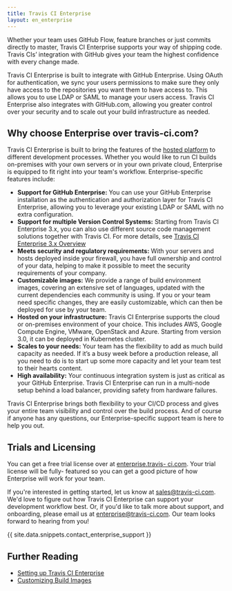 ```yaml
---
title: Travis CI Enterprise
layout: en_enterprise
---
```


Whether your team uses GitHub Flow, feature branches or just commits directly to
master, Travis CI Enterprise supports your way of shipping code. Travis CIs’
integration with GitHub gives your team the highest confidence with every change
made.

Travis CI Enterprise is built to integrate with GitHub Enterprise. Using OAuth
for authentication, we sync your users permissions to make sure they only have
access to the repositories you want them to have access to. This allows you to
use LDAP or SAML to manage your users access. Travis CI Enterprise also
integrates with GitHub.com, allowing you greater control over your security and
to scale out your build infrastructure as needed.

## Why choose Enterprise over travis-ci.com?

Travis CI Enterprise is built to bring the features of the [hosted
platform](/user/travis-pro) to different development processes. Whether you
would like to run CI builds on-premises with your own servers or in your own
private cloud, Enterprise is equipped to fit right into your team's workflow.
Enterprise-specific features include:

* **Support for GitHub Enterprise:** You can use your GitHub Enterprise
installation as the authentication and authorization layer for Travis CI
Enterprise, allowing you to leverage your existing LDAP or SAML with no
extra configuration.
* **Support for multiple Version Control Systems:** Starting from Travis CI 
Enterprise 3.x, you can also use different source code management solutions
together with Travis CI. For more details, see [Travis CI Enterprise 3.x Overview](/user/enterprise/tcie-3.x-overview/)
* **Meets security and regulatory requirements:**  With your servers and hosts
deployed inside your firewall, you have full ownership and control of
your data, helping to make it possible to meet the security requirements of
your company.
* **Customizable images:**  We provide a range of build environment images,
covering an extensive set of languages, updated with the current dependencies
each community is using. If you or your team need specific changes, they are
easily customizable, which can then be deployed for use by your team.
* **Hosted on your infrastructure:** Travis CI Enterprise supports the cloud
or on-premises environment of your choice. This includes AWS, Google Compute
Engine, VMware, OpenStack and Azure. Starting from version 3.0, it can be 
deployed in Kubernetes cluster.
* **Scales to your needs:** Your team has the flexibility to add as much build
capacity as needed. If it’s a busy week before a production release, all you
need to do is to start up some more capacity and let your team test to their
hearts content.
* **High availability:** Your continuous integration system is just as critical
 as your GitHub Enterprise. Travis CI Enterprise can run in a multi-node setup
 behind a load balancer, providing safety from hardware failures.

Travis CI Enterprise brings both flexibility to your CI/CD process and gives
your entire team visibility and control over the build process. And of course if
anyone has any questions, our Enterprise-specific support team is here to help
you out.

## Trials and Licensing

You can get a free trial license over at [enterprise.travis-
ci.com](https://enterprise.travis-ci.com/). Your trial license will be fully-
featured so you can get a good picture of how Enterprise will work for your
team.

If you're interested in getting started, let us know at [sales@travis-ci.com](mailto:sales@travis-ci.com). We'd love to figure out how Travis CI Enterprise can support
your development workflow best. Or, if you'd like to talk more about support, and onboarding,
please email us at [enterprise@travis-ci.com](mailto:enterprise@travis-ci.com). Our
team looks forward to hearing from you!

{{ site.data.snippets.contact_enterprise_support }}

## Further Reading
  * [Setting up Travis CI Enterprise](/user/enterprise/setting-up-travis-ci-enterprise)
  * [Customizing Build Images](/user/enterprise/build-images)
